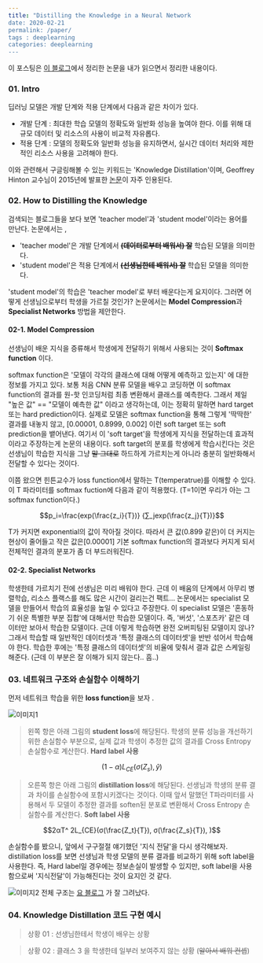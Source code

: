 ```yaml
---
title: "Distilling the Knowledge in a Neural Network
date: 2020-02-21
permalink: /paper/
tags : deeplearning
categories: deeplearning
---
```


이 포스팅은 [이 블로그][이 블로그]에서 정리한 논문을 내가 읽으면서 정리한 내용이다.

### 01. Intro

딥러닝 모델은 개발 단계와 적용 단계에서 다음과 같은 차이가 있다. 

- 개발 단계 : 최대한 학습 모델의 정확도와 일반화 성능을 높여야 한다. 이를 위해 대규모 데이터 및 리소스의 사용이 비교적 자유롭다.
- 적용 단계 : 모델의 정확도와 일반화 성능을 유지하면서, 실시간 데이터 처리와 제한적인 리소스 사용을 고려해야 한다.


이와 관련해서 구글링해볼 수 있는 키워드는 'Knowledge Distillation'이며, Geoffrey Hinton 교수님이 2015년에 발표한 [논문][힌튼논문]이 자주 인용된다.

### 02. How to Distilling the Knowledge

검색되는 블로그들을 보다 보면 'teacher model'과 'student model'이라는 용어를 만난다.
논문에서는 , 
- 'teacher model'은 개발 단계에서 ~~**(데이터로부터 배워서) 잘**~~ 학습된 모델을 의미한다.
- 'student model'은 적용 단계에서 ~~**(선생님한테 배워서) 잘**~~  학습된 모델을 의미한다. 


'student model'의 학습은 'teacher model'로 부터 배운다는게 요지이다. 그러면 어떻게 선생님으로부터 학생을 가르칠 것인가? 논문에서는 **Model Compression**과 **Specialist Networks** 방법을 제안한다. 


#### 02-1. Model Compression

선생님이 배운 지식을 증류해서 학생에게 전달하기 위해서 사용되는 것이 **Softmax function** 이다. 

softmax function은 '모델이 각각의 클래스에 대해 어떻게 예측하고 있는지' 에 대한 정보를 가지고 있다. 보통 처음 CNN 분류 모델을 배우고 코딩하면 이 softmax function의 결과를 원-핫 인코딩처럼 최종 변환해서 클래스를 예측한다. 그래서 제일 "높은 값" == "모델이 예측한 값" 이라고 생각하는데, 이는 정확히 말하면 hard target 또는 hard prediction이다. 실제로 모델은 softmax function을 통해 그렇게 '딱딱한' 결과를 내놓지 않고, [0.00001, 0.8999, 0.002] 이런 soft target 또는 soft prediction을 뱉어낸다. 여기서 이 'soft target'을 학생에게 지식을 전달하는데 효과적이라고 주장하는게 논문의 내용이다. soft target의 분포를 학생에게 학습시킨다는 것은 선생님이 학습한 지식을 그냥 ~~말 그대로~~ 하드하게 가르치는게 아니라 충분히 일반화해서 전달할 수 있다는 것이다.  

이쯤 왔으면 힌튼교수가 loss function에서 말하는 T(temperatrue)를 이해할 수 있다. 이 T 파라미터를 softmax fuction에 다음과 같이 적용했다. (T=1이면 우리가 아는 그 softmax function이다.)

$$p_i=\frac{exp(\frac{z_i}{T})} {∑_jexp(\frac{z_j}{T})}$$

T가 커지면  exponential의 값이 작아질 것이다. 따라서 큰 값(0.899 같은)이 더 커지는 현상이 줄어들고  작은 값은[0.00001] 기본 softmax function의 결과보다 커지게 되서 전체적인 결과의 분포가 좀 더 부드러워진다. 

#### 02-2. Specialist Networks

학생한테 가르치기 전에 선생님은 미리 배워야 한다. 근데 이 배움의 단계에서 아무리 병렬학습, 리소스 플랙스를 해도 많은 시간이 걸리는건 팩트... 논문에서는 specialist 모델을 만들어서 학습의 효율성을 높일 수 있다고 주장한다. 이 specialist 모델은 '혼동하기 쉬운 특별한 부분 집합'에 대해서만 학습한 모델이다. 즉, '버섯', '스포츠카' 같은 데이터만 보아서 학습한 모델이다. 근데 이렇게 학습하면 완전 오버피팅된 모델이지 않나? 그래서 학습할 때 일반적인 데이터셋과 '특정 클래스의 데이터셋'을 반반 섞어서 학습해야 한다. 학습한 후에는 '특정 클래스의 데이터셋'의 비율에 맞춰서 결과 값은 스케일링해준다. (근데 이 부분은 잘 이해가 되지 않는다.. 흠..)

### 03.  네트워크 구조와 손실함수 이해하기
먼저 네트워크 학습을 위한 **loss function**을 보자 .

![이미지1](https://t1.daumcdn.net/cfile/tistory/997F73405E0E92422E)

> 왼쪽 항은 아래 그림의 **student loss**에 해당된다. 학생의 분류 성능을 개선하기 위한 손실함수 부분으로, 실제 값과 학생이 추정한 값의 결과를 Cross Entropy 손실함수로 계산한다. **Hard label 사용** 

$$(1-α)L_{CE}(σ(Z_s), \hat{y})$$ 


> 오른쪽 항은 아래 그림의 **distillation loss**에 해당된다. 선생님과 학생의 분류 결과 차이를 손실함수에 포함시키겠다는 것이다. 이때 앞서 말했던 T파라미터를 사용해서 두 모델이 추정한 결과를 soften된 분포로 변환해서 Cross Entropy 손실함수를 계산한다. **Soft label 사용**

$$2αT^   2L_{CE}(σ(\frac{Z_t}{T}), σ(\frac{Z_s}{T}), )$$

손실함수를 봤으니, 앞에서 구구절절 얘기했던 '지식 전달'을 다시 생각해보자.  distillation loss를 보면 선생님과 학생 모델의 분류 결과를 비교하기 위해 soft label을 사용한다. 즉, Hard label일 경우에는 정보손실이 발생할 수 있지만, soft label을 사용함으로써  '지식전달'이 가능해진다는 것이 요지인 것 같다. 


![이미지2](https://nervanasystems.github.io/distiller/imgs/knowledge_distillation.png)
전체 구조는 [요 블로그] 가 잘 그려났다.  


### 04. Knowledge Distillation 코드 구현 예시



> 상황 01 : 선생님한테서 학생이 배우는 상황



> 상황 02 : 클래스 3 을 학생한테 일부러 보여주지 않는 상황 (~~알아서 배워 컨셉~~)


[이 블로그]: https://jamiekang.github.io/2017/05/21/distilling-the-knowledge-in-a-neural-network/
[힌튼논문]: https://arxiv.org/abs/1503.02531
[요 블로그]: https://nervanasystems.github.io/distiller/knowledge_distillation.html